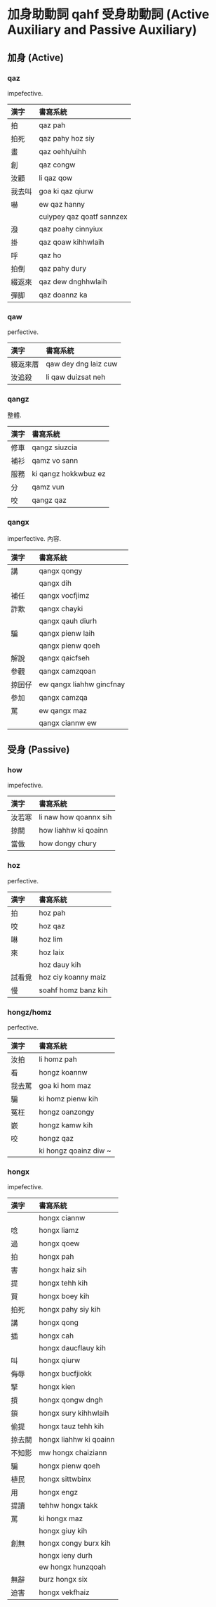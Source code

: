 # 加身助動詞 qahf 受身助動詞 (Active Auxiliary and Passive Auxiliary)

## 加身 (Active)

### qaz

impefective.

| 漢字 | 書寫系統 |
| :--- | :--- |
| 拍 | qaz pah |
| 拍死 | qaz pahy hoz siy |
| 畫 | qaz oehh/uihh |
| 創 | qaz congw |
| 汝顧 | li qaz qow |
| 我去叫 | goa ki qaz qiurw |
| 嚇 | ew qaz hanny |
| | cuiypey qaz qoatf sannzex |
| 潑 | qaz poahy cinnyiux |
| 掛 | qaz qoaw kihhwlaih |
| 呼 | qaz ho |
| 拍倒 | qaz pahy dury |
| 綴返來 | qaz dew dnghhwlaih |
| 彈脚 | qaz doannz ka |

### qaw

perfective.

| 漢字 | 書寫系統 |
| :--- | :--- |
| 綴返來厝 | qaw dey dng laiz cuw |
| 汝追殺 | li qaw duizsat neh |

### qangz

整體.

| 漢字 | 書寫系統 |
| :--- | :--- |
| 修車 | qangz siuzcia |
| 補衫 | qamz vo sann |
| 服務 | ki qangz hokkwbuz ez |
| 分 | qamz vun |
| 咬 | qangz qaz |

### qangx

imperfective. 內容.

| 漢字 | 書寫系統 |
| :--- | :--- |
| 講 | qangx qongy |
|| qangx dih |
| 補任 | qangx vocfjimz |
| 詐欺 | qangx chayki |
|| qangx qauh diurh |
| 騙 | qangx pienw laih |
|| qangx pienw qoeh |
| 解說 | qangx qaicfseh |
| 參觀 | qangx camzqoan |
| 掠囝仔 | ew qangx liahhw gincfnay |
| 參加 | qangx camzqa |
| 罵 | ew qangx maz |
|| qangx ciannw ew |

## 受身 (Passive)

### how

impefective.

| 漢字 | 書寫系統 |
| :--- | :--- |
| 汝若寒 | li naw how qoannx sih |
| 掠關 | how liahhw ki qoainn |
| 當做 | how dongy chury |

### hoz

perfective.

| 漢字 | 書寫系統 |
| :--- | :--- |
| 拍 | hoz pah |
| 咬 | hoz qaz |
| 啉 | hoz lim |
| 來 | hoz laix |
|| hoz dauy kih |
| 試看覓 | hoz ciy koanny maiz |
| 慢 | soahf homz banz kih |

### hongz/homz

perfective.

| 漢字 | 書寫系統 |
| :--- | :--- |
| 汝拍 | li homz pah |
| 看 | hongz koannw |
| 我去罵 | goa ki hom maz |
| 騙 | ki homz pienw kih |
| 冤枉 | hongz oanzongy |
| 嵌 | hongz kamw kih |
| 咬 | hongz qaz |
|| ki hongz qoainz diw ~ |

### hongx

impefective.

| 漢字 | 書寫系統 |
| :--- | :--- |
|  | hongx ciannw |
| 唸 | hongx liamz |
| 過 | hongx qoew |
| 拍 | hongx pah |
| 害 | hongx haiz sih |
| 提 | hongx tehh kih |
| 買 | hongx boey kih |
| 拍死 | hongx pahy siy kih |
| 講 | hongx qong |
| 插 | hongx cah |
|| hongx daucflauy kih |
| 叫 | hongx qiurw |
| 侮辱 | hongx bucfjiokk |
| 掔 | hongx kien |
| 摃 | hongx qongw dngh |
| 鎖 | hongx sury kihhwlaih |
| 偷提 | hongx tauz tehh kih |
| 掠去關 | hongx liahhw ki qoainn |
| 不知影 | mw hongx chaiziann |
| 騙 | hongx pienw qoeh |
| 植民 | hongx sittwbinx |
| 用 | hongx engz |
| 提讀 | tehhw hongx takk |
| 罵 | ki hongx maz |
|| hongx giuy kih |
| 創無 | hongx congy burx kih |
|| hongx ieny durh |
|| ew hongx hunzqoah |
| 無辭 | burz hongx six |
| 迫害 | hongx vekfhaiz |
